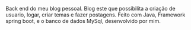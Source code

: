 Back end do meu blog pessoal. Blog este que possibilita a criação de usuario, logar, criar temas e fazer postagens. Feito com Java, Framework spring boot, e o banco de dados MySql, desenvolvido por mim.
